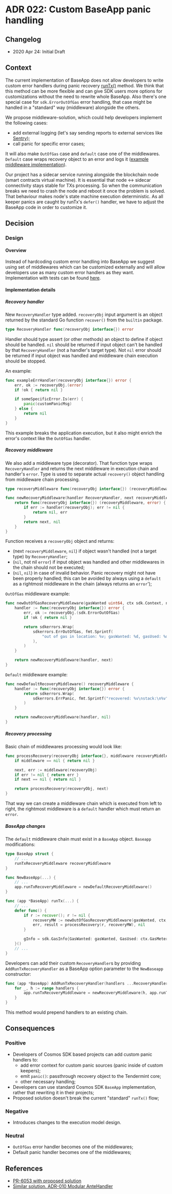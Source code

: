 # ADR 022: Custom BaseApp panic handling

## Changelog

- 2020 Apr 24: Initial Draft

## Context

The current implementation of BaseApp does not allow developers to write custom
error handlers during panic recovery
[runTx()](https://github.com/cosmos/cosmos-sdk/blob/bad4ca75f58b182f600396ca350ad844c18fc80b/baseapp/baseapp.go#L539)
method. We think that this method can be more flexible and can give SDK users
more options for customizations without the need to rewrite whole BaseApp. Also
there's one special case for `sdk.ErrorOutOfGas` error handling, that case might
be handled in a "standard" way (middleware) alongside the others.

We propose middleware-solution, which could help developers implement the
following cases:

- add external logging (let's say sending reports to external services like
  [Sentry](https://sentry.io));
- call panic for specific error cases;

It will also make `OutOfGas` case and `default` case one of the middlewares.
`Default` case wraps recovery object to an error and logs it
([example middleware implementation](#Recovery-middleware)).

Our project has a sidecar service running alongside the blockchain node (smart
contracts virtual machine). It is essential that node <-> sidecar connectivity
stays stable for TXs processing. So when the communication breaks we need to
crash the node and reboot it once the problem is solved. That behaviour makes
node's state machine execution deterministic. As all keeper panics are caught by
runTx's `defer()` handler, we have to adjust the BaseApp code in order to
customize it.

## Decision

### Design

#### Overview

Instead of hardcoding custom error handling into BaseApp we suggest using set of
middlewares which can be customized externally and will allow developers use as
many custom error handlers as they want. Implementation with tests can be found
[here](https://github.com/cosmos/cosmos-sdk/pull/6053).

#### Implementation details

##### Recovery handler

New `RecoveryHandler` type added. `recoveryObj` input argument is an object
returned by the standard Go function `recover()` from the `builtin` package.

```go
type RecoveryHandler func(recoveryObj interface{}) error
```

Handler should type assert (or other methods) an object to define if object
should be handled. `nil` should be returned if input object can't be handled by
that `RecoveryHandler` (not a handler's target type). Not `nil` error should be
returned if input object was handled and middleware chain execution should be
stopped.

An example:

```go
func exampleErrHandler(recoveryObj interface{}) error {
    err, ok := recoveryObj.(error)
    if !ok { return nil }

    if someSpecificError.Is(err) {
        panic(customPanicMsg)
    } else {
        return nil
    }
}
```

This example breaks the application execution, but it also might enrich the
error's context like the `OutOfGas` handler.

##### Recovery middleware

We also add a middleware type (decorator). That function type wraps
`RecoveryHandler` and returns the next middleware in execution chain and
handler's `error`. Type is used to separate actual `recovery()` object handling
from middleware chain processing.

```go
type recoveryMiddleware func(recoveryObj interface{}) (recoveryMiddleware, error)

func newRecoveryMiddleware(handler RecoveryHandler, next recoveryMiddleware) recoveryMiddleware {
    return func(recoveryObj interface{}) (recoveryMiddleware, error) {
        if err := handler(recoveryObj); err != nil {
            return nil, err
        }
        return next, nil
    }
}
```

Function receives a `recoveryObj` object and returns:

- (next `recoveryMiddleware`, `nil`) if object wasn't handled (not a target
  type) by `RecoveryHandler`;
- (`nil`, not nil `error`) if input object was handled and other middlewares in
  the chain should not be executed;
- (`nil`, `nil`) in case of invalid behavior. Panic recovery might not have been
  properly handled; this can be avoided by always using a `default` as a
  rightmost middleware in the chain (always returns an `error`');

`OutOfGas` middleware example:

```go
func newOutOfGasRecoveryMiddleware(gasWanted uint64, ctx sdk.Context, next recoveryMiddleware) recoveryMiddleware {
    handler := func(recoveryObj interface{}) error {
        err, ok := recoveryObj.(sdk.ErrorOutOfGas)
        if !ok { return nil }

        return sdkerrors.Wrap(
            sdkerrors.ErrOutOfGas, fmt.Sprintf(
                "out of gas in location: %v; gasWanted: %d, gasUsed: %d", err.Descriptor, gasWanted, ctx.GasMeter().GasConsumed(),
            ),
        )
    }

    return newRecoveryMiddleware(handler, next)
}
```

`Default` middleware example:

```go
func newDefaultRecoveryMiddleware() recoveryMiddleware {
    handler := func(recoveryObj interface{}) error {
        return sdkerrors.Wrap(
            sdkerrors.ErrPanic, fmt.Sprintf("recovered: %v\nstack:\n%v", recoveryObj, string(debug.Stack())),
        )
    }

    return newRecoveryMiddleware(handler, nil)
}
```

##### Recovery processing

Basic chain of middlewares processing would look like:

```go
func processRecovery(recoveryObj interface{}, middleware recoveryMiddleware) error {
	if middleware == nil { return nil }

	next, err := middleware(recoveryObj)
	if err != nil { return err }
	if next == nil { return nil }

	return processRecovery(recoveryObj, next)
}
```

That way we can create a middleware chain which is executed from left to right,
the rightmost middleware is a `default` handler which must return an `error`.

##### BaseApp changes

The `default` middleware chain must exist in a `BaseApp` object. `Baseapp`
modifications:

```go
type BaseApp struct {
    // ...
    runTxRecoveryMiddleware recoveryMiddleware
}

func NewBaseApp(...) {
    // ...
    app.runTxRecoveryMiddleware = newDefaultRecoveryMiddleware()
}

func (app *BaseApp) runTx(...) {
    // ...
    defer func() {
        if r := recover(); r != nil {
            recoveryMW := newOutOfGasRecoveryMiddleware(gasWanted, ctx, app.runTxRecoveryMiddleware)
            err, result = processRecovery(r, recoveryMW), nil
        }

        gInfo = sdk.GasInfo{GasWanted: gasWanted, GasUsed: ctx.GasMeter().GasConsumed()}
    }()
    // ...
}
```

Developers can add their custom `RecoveryHandler`s by providing
`AddRunTxRecoveryHandler` as a BaseApp option parameter to the `NewBaseapp`
constructor:

```go
func (app *BaseApp) AddRunTxRecoveryHandler(handlers ...RecoveryHandler) {
    for _, h := range handlers {
        app.runTxRecoveryMiddleware = newRecoveryMiddleware(h, app.runTxRecoveryMiddleware)
    }
}
```

This method would prepend handlers to an existing chain.

## Consequences

### Positive

- Developers of Cosmos SDK based projects can add custom panic handlers to:
  - add error context for custom panic sources (panic inside of custom keepers);
  - emit `panic()`: passthrough recovery object to the Tendermint core;
  - other necessary handling;
- Developers can use standard Cosmos SDK `BaseApp` implementation, rather that
  rewriting it in their projects;
- Proposed solution doesn't break the current "standard" `runTx()` flow;

### Negative

- Introduces changes to the execution model design.

### Neutral

- `OutOfGas` error handler becomes one of the middlewares;
- Default panic handler becomes one of the middlewares;

## References

- [PR-6053 with proposed solution](https://github.com/cosmos/cosmos-sdk/pull/6053)
- [Similar solution. ADR-010 Modular AnteHandler](https://github.com/cosmos/cosmos-sdk/blob/v0.38.3/docs/architecture/adr-010-modular-antehandler.md)
